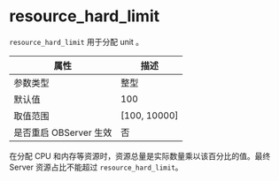 resource_hard_limit 
========================================

`resource_hard_limit` 用于分配 unit 。


|      **属性**      |     **描述**     |
|------------------|----------------|
| 参数类型             | 整型             |
| 默认值              | 100            |
| 取值范围             | \[100, 10000\] |
| 是否重启 OBServer 生效 | 否              |

在分配 CPU 和内存等资源时，资源总量是实际数量乘以该百分比的值。最终 Server 资源占比不能超过 `resource_hard_limit`。
